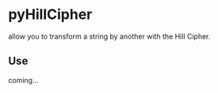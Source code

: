 # pyHillCipher

allow you to transform a string by another with the Hill Cipher.

## Use

coming...
